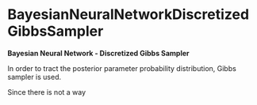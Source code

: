 # BayesianNeuralNetworkDiscretizedGibbsSampler

**Bayesian Neural Network - Discretized Gibbs Sampler**

In order to tract the posterior parameter probability distribution, Gibbs sampler is used.

Since there is not a way

